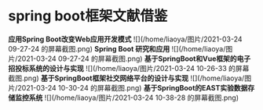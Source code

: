 # spring boot框架文献借鉴
**应用Spring Boot改变Web应用开发模式**
![](/home/liaoya/图片/2021-03-24 09-27-24 的屏幕截图.png) 
**Spring Boot 研究和应用**
![](/home/liaoya/图片/2021-03-24 09-27-24 的屏幕截图.png) 
**基于SpringBoot和Vue框架的电子招投标系统的设计与实现**
![](/home/liaoya/图片/2021-03-24 10-26-33 的屏幕截图.png) 
**基于SpringBoot框架社交网络平台的设计与实现**
![](/home/liaoya/图片/2021-03-24 10-30-24 的屏幕截图.png)
**基于SpringBoot的EAST实验数据存储监控系统**
 ![](/home/liaoya/图片/2021-03-24 10-38-28 的屏幕截图.png) 